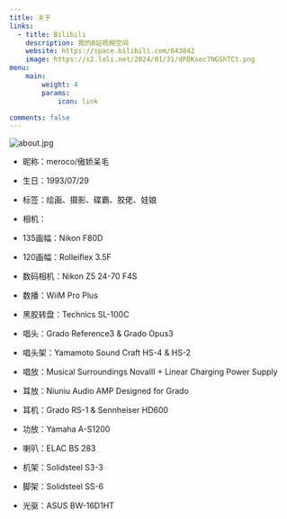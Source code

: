 ```yaml
---
title: 关于
links:
  - title: Bilibili
    description: 我的B站视频空间
    website: https://space.bilibili.com/643842
    image: https://s2.loli.net/2024/01/31/dFDKsec7NGShTCt.png
menu:
    main: 
        weight: 4
        params:
            icon: link

comments: false
---
```


![about.jpg](https://i.loli.net/2020/02/20/wYqPhp3ED9mojXH.jpg)

* 昵称：meroco/傲娇呆毛
* 生日：1993/07/29   
* 标签：绘画、摄影、碟霸、胶佬、娃娘

* 相机：
 * 135画幅：Nikon F80D
 * 120画幅：Rolleiflex 3.5F
 * 数码相机：Nikon Z5 24-70 F4S
* 数播：WiiM Pro Plus
* 黑胶转盘：Technics SL-100C
* 唱头：Grado Reference3 & Grado Opus3
* 唱头架：Yamamoto Sound Craft HS-4 & HS-2
* 唱放：Musical Surroundings NovaIII + Linear Charging Power Supply
* 耳放：Niuniu Audio AMP Designed for Grado
* 耳机：Grado RS-1 & Sennheiser HD600
* 功放：Yamaha A-S1200
* 喇叭：ELAC BS 283
* 机架：Solidsteel S3-3
* 脚架：Solidsteel SS-6
* 光驱：ASUS BW-16D1HT

